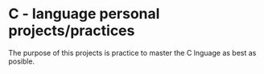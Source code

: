 # C - language personal projects/practices

The purpose of this projects is practice to master
the C lnguage as best as posible.